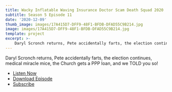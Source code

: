 ```yaml
---
title: Wacky Inflatable Waving Insurance Doctor Scam Death Squad 2020
subtitle: Season 5 Episode 11
date: '2020-12-09'
thumb_image: images/17A415D7-DFF9-48F1-BFDB-DFAD55C9B214.jpg
image: images/17A415D7-DFF9-48F1-BFDB-DFAD55C9B214.jpg
template: project
excerpt: >-
    Daryl Scronch returns, Pete accidentally farts, the election continues, medical miracle mice, the Church gets a PPP loan, and we TOLD you so!
---
```


Daryl Scronch returns, Pete accidentally farts, the election continues, medical miracle mice, the Church gets a PPP loan, and we TOLD you so!

* [Listen Now](https://oembed.libsyn.com/embed?item_id=17132249)
* [Download Episode](https://traffic.libsyn.com/secure/ashinnshow/A_Shinn_Show_Season_5_11.mp3)
* [Subscribe](http://ashinnshow.com/rss)